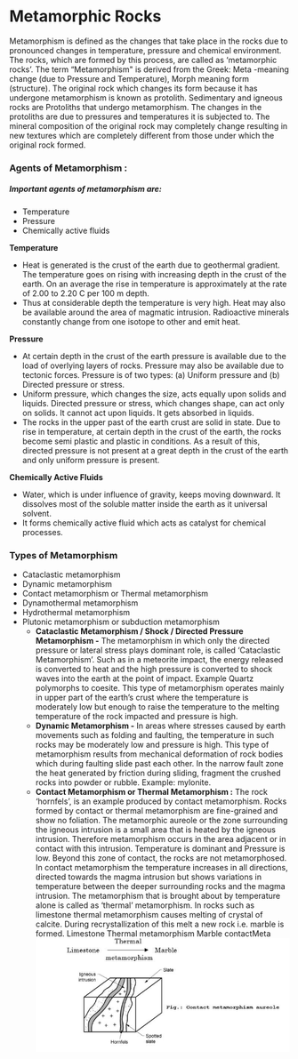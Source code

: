 # Metamorphic Rocks
Metamorphism is defined as the changes that take place in the rocks due to pronounced changes in temperature, pressure and chemical environment. The 
rocks, which are formed by this process, are called as ‘metamorphic rocks’. The term “Metamorphism" is derived from the Greek:  Meta -meaning change (due to Pressure and Temperature), Morph meaning form (structure). The original rock which changes its form because it has undergone metamorphism is known as protolith. Sedimentary and igneous rocks are Protoliths that undergo metamorphism.
The changes in the protoliths are due to pressures and temperatures it is subjected to. The mineral composition of the original rock may completely change resulting in new textures which are completely different from those under which the original rock formed.
### Agents of Metamorphism :	
##### Important agents of metamorphism are:
- Temperature
-  Pressure
- Chemically active fluids 

**Temperature**
- 	Heat is generated is the crust of the earth due to geothermal gradient. The temperature goes on rising with increasing depth in the crust of the earth. On an average the rise in temperature is approximately at the rate of 2.00 to 2.20 C per 100 m depth. 
-	Thus at considerable depth the temperature is very high. Heat may also be available around the area of magmatic intrusion. Radioactive minerals constantly change from one isotope to other and emit heat. 

**Pressure**
- 	At certain depth in the crust of the earth pressure is available due to the load of overlying layers of rocks. Pressure may also be available due to tectonic forces. Pressure is of two types:
	(a) 	Uniform pressure and 
	(b) 	Directed pressure or stress. 
- 	Uniform pressure, which changes the size, acts equally upon solids and liquids. Directed pressure or stress, which changes shape, can act only on solids. It cannot act upon liquids. It gets absorbed in liquids. 
-	The rocks in the upper past of the earth crust are solid in state. Due to rise in temperature, at certain depth in the crust of the earth, the rocks become semi plastic and plastic in conditions. As a result of this, directed pressure is not present at a great depth in the crust of the earth and only uniform pressure is present. 

**Chemically Active Fluids**

- 	Water, which is under influence of gravity, keeps moving downward. It dissolves most of the soluble matter inside the earth as it universal solvent. 
-	It forms chemically active fluid which acts as catalyst for chemical processes. 

### Types of Metamorphism 

- 	Cataclastic metamorphism		
- Dynamic metamorphism
- 	Contact metamorphism or Thermal metamorphism 	
-	Dynamothermal metamorphism
-	Hydrothermal metamorphism
-	Plutonic metamorphism or subduction metamorphism
    - **Cataclastic Metamorphism / Shock / Directed Pressure Metamorphism -**
The metamorphism in which only the directed pressure or lateral stress plays dominant role, is called ‘Cataclastic Metamorphism’. Such as in a meteorite impact, the energy released is converted to heat and the high pressure is converted to shock waves into the earth at the point of impact. Example Quartz polymorphs to coesite.
This type of metamorphism operates mainly in upper part of the earth’s crust where the temperature is moderately low but enough to raise the temperature to the melting temperature of the rock impacted and pressure is high. 
    - **Dynamic Metamorphism -**
In areas where stresses caused by earth movements such as folding and faulting, the temperature in such rocks may be moderately low and pressure is high. This type of metamorphism results from mechanical deformation of rock bodies which during faulting slide past each other. In the narrow fault zone the heat generated by friction during sliding, fragment the crushed rocks into powder or rubble. Example: mylonite.
    - **Contact Metamorphism or Thermal Metamorphism :**
 The rock ‘hornfels’, is an example produced by contact metamorphism. Rocks formed by contact or thermal metamorphism are fine-grained and show no foliation. 
The metamorphic aureole or the zone surrounding the igneous intrusion is a small area that is heated by the igneous intrusion. Therefore metamorphism occurs in the area adjacent or in contact with this intrusion. Temperature is dominant and Pressure is low.  Beyond this zone of contact, the rocks are not metamorphosed.  In contact metamorphism the temperature increases in all directions, directed towards the magma intrusion but shows variations in temperature between the deeper surrounding rocks and the magma intrusion. The metamorphism that is brought about by temperature alone is called as ‘thermal’ metamorphism. In rocks such as limestone thermal metamorphism causes melting of crystal of calcite. During recrystallization of this melt a new rock i.e. marble is formed. 
		Limestone	Thermal  metamorphism Marble 
contactMeta
![contactMeta*******************************************************************************](images/contactMeta.jpg)
